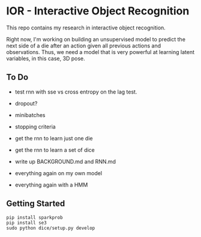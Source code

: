 # IOR - Interactive Object Recognition

This repo contains my research in interactive object recognition.

Right now, I'm working on building an unsupervised model to predict the next side
of a die after an action given all previous actions and observations. Thus, we need
a model that is very powerful at learning latent variables, in this case, 3D pose.

## To Do

- test rnn with sse vs cross entropy on the lag test.
- dropout?
- minibatches
- stopping criteria

- get the rnn to learn just one die
- get the rnn to learn a set of dice
- write up BACKGROUND.md and RNN.md
- everything again on my own model
- everything again with a HMM

## Getting Started

    pip install sparkprob
    pip install se3
    sudo python dice/setup.py develop
